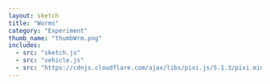 ```yaml
---
layout: sketch
title: "Worms"
category: "Experiment"
thumb_name: "thumbWrm.png"
includes:
  - src: "sketch.js"
  - src: "vehicle.js"
  - src: "https://cdnjs.cloudflare.com/ajax/libs/pixi.js/5.1.3/pixi.min.js"
---
```


<!--

  You can change the title, category and thumb as you like
  (just make sure the folder contain a jpg for the thumb with the correct name)
  Do not change the first line "layout: sketch"

  If you need to customize this html page:
    1) delete the line "layout: sketch"
    2) copy the content of "/_layouts/sketch.html" below.
    Make sure to leave one line of space between the markup above and the html code

-->
